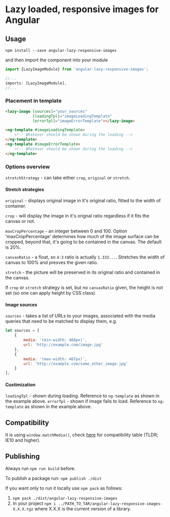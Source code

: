 # Lazy loaded, responsive images for Angular

## Usage

`npm install --save angular-lazy-responsive-images`

and then import the component into your module

```typescript
import {LazyImageModule} from 'angular-lazy-responsive-images';

//...
imports: [LazyImageModule],
//...
```

### Placement in template

```html
<lazy-image [sources]="your_sources"
            [loadingTpl]="imageLoadingTemplate"
            [errorTpl]="imageErrorTemplate"></lazy-image>

<ng-template #imageLoadingTemplate>
    <!-- Whatever should be shown during the loading -->
</ng-template>
<ng-template #imageErrorTemplate>
    <!-- Whatever should be shown during the loading -->
</ng-template>
```

### Options overview

`stretchStrategy` - can take either `crop`, `original` or `stretch`.

#### Stretch strategies

`original` - displays original image in it's original ratio, fitted to the width of container.

`crop` - will display the image in it's orignal ratio regardless if it fits the canvas or not.

`maxCropPercentage` - an integer between 0 and 100. Option 'maxCropPercentage' determines how much of the image surface can be cropped, beyond that, it's going to be contained in the canvas. The default is 20%.

`canvasRatio` - a float, so `4:3` ratio is actually `1.333...`. Stretches the width of canvas to 100% and presves the given ratio.

`stretch` - the picture will be preserved in its original ratio and contained in the canvas.

If `crop` or `stretch` strategy is set, but no `canvasRatio` given, the height is not set (so one can apply height by CSS class).

#### Image sources

`sources` - takes a list of URLs to your images, associated with the media queries that need to be matched to display them, e.g.

```javascript
let sources = [
    {
        media: '(min-width: 468px)',
        url: 'http://example.com/image.jpg'
    },
    {
        media: '(max-width: 467px)',
        url: 'http://example.com/some_other_image.jpg'
    }
];
```

#### Custimization

`loadingTpl` - shown during loading. Reference to `ng-template` as shown in the example above.
`errorTpl` -  shown if image fails to load. Reference to `ng-template` as shown in the example above.

## Compatibility

It is using `window.matchMedia()`, check [here](http://caniuse.com/#feat=matchmedia) for compatibility table (TLDR; IE10 and higher).

## Publishing
Always run `npm run build` before.

To publish a package run: `npm publish ./dist`

If you want only to run it locally use `npm pack` as follows:
1. `npm pack ./dist/angular-lazy-responsive-images`
2. In your project `npm i ../PATH_TO_TAR/angular-lazy-responsive-images-X.X.X.tgz` where X.X.X is the current version of a library.
